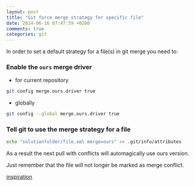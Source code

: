 ```yaml
---
layout: post
title: "Git force merge strategy for specific file"
date: 2014-06-16 07:47:59 +0200
comments: true
categories: git
---
```


In order to set a default strategy for a file(s) in git merge you need to:

### Enable the `ours` merge driver

- for current repository

``` bash
git config merge.ours.driver true
```

- globally 

``` bash
git config --global merge.ours.driver true
```
 
### Tell git to use the merge strategy for a file

``` bash
echo "solutionfolder/file.xml merge=ours" >> .git/info/attributes
```

As a result the next pull with conflicts will automagically use ours version.

Just remember that the file will not longer be marked as merge conflict.

[inspiration](http://stackoverflow.com/questions/14093540/tell-git-to-use-ours-merge-strategy-on-specific-files)
